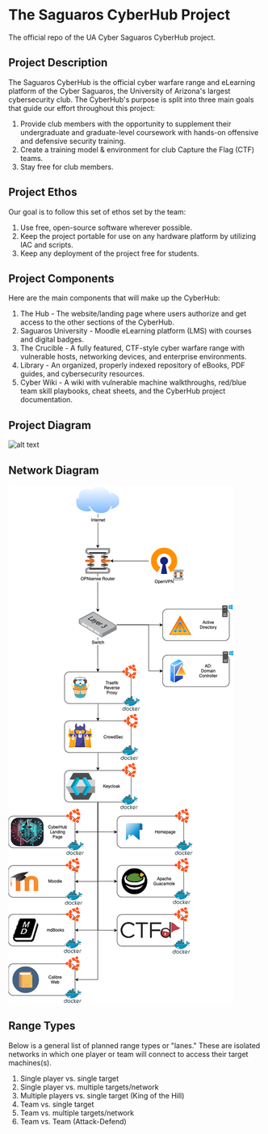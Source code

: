 # The Saguaros CyberHub Project

The official repo of the UA Cyber Saguaros CyberHub project.

## Project Description

The Saguaros CyberHub is the official cyber warfare range and eLearning platform of the Cyber Saguaros, the University of Arizona's largest cybersecurity club. The CyberHub's purpose is split into three main goals that guide our effort throughout this project:
1. Provide club members with the opportunity to supplement their undergraduate and graduate-level coursework with hands-on offensive and defensive security training.
2. Create a training model & environment for club Capture the Flag (CTF) teams.
3. Stay free for club members.

## Project Ethos

Our goal is to follow this set of ethos set by the team:
1. Use free, open-source software wherever possible.
2. Keep the project portable for use on any hardware platform by utilizing IAC and scripts.
3. Keep any deployment of the project free for students.

## Project Components

Here are the main components that will make up the CyberHub:
1. The Hub - The website/landing page where users authorize and get access to the other sections of the CyberHub.
2. Saguaros University - Moodle eLearning platform (LMS) with courses and digital badges.
3. The Crucible - A fully featured, CTF-style cyber warfare range with vulnerable hosts, networking devices, and enterprise environments. 
4. Library - An organized, properly indexed repository of eBooks, PDF guides, and cybersecurity resources.
5. Cyber Wiki - A wiki with vulnerable machine walkthroughs, red/blue team skill playbooks, cheat sheets, and the CyberHub project documentation.

## Project Diagram

![alt text](https://github.com/echumley/CyberHub-Project/blob/15e9d9d7a948f42f647a059a963ff6719399bc96/CyberHub.png)

## Network Diagram
![alt text](https://github.com/echumley/The-CyberHub/blob/f8049c57394e33b6164e692e35cd060c55848872/CyberHub%20Network%20v1.drawio.png)

## Range Types

Below is a general list of planned range types or "lanes." These are isolated networks in which one player or team will connect to access their target machines(s).

1. Single player vs. single target
2. Single player vs. multiple targets/network
3. Multiple players vs. single target (King of the Hill)
4. Team vs. single target
5. Team vs. multiple targets/network
6. Team vs. Team (Attack-Defend)
